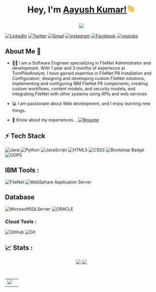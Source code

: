  # <p align="center">Hey, I'm <a href="https://aayushakky.github.io/Portfolio/" target="_blank">Aayush Kumar!</a><img src="hi.gif" width="29px">
</p>

 <p align="center">

<img src="https://readme-typing-svg.herokuapp.com?lines=Welcome+to++my+GitHub+Profile!;Feel+free+to+Connect+with+me!;Thank+you!&font=Fira%20Code&center=true&width=380&height=50">

</p>

<p align="center">

<a href="https://linkedin.com/in/aayush kumar">![LinkedIn](https://img.shields.io/badge/LinkedIn-0A66C2.svg?style=for-the-badge&logo=LinkedIn&logoColor=white)</a>
<a href="https://twitter.com/aayushakky">![Twitter](https://img.shields.io/badge/Twitter-1DA1F2.svg?style=for-the-badge&logo=Twitter&logoColor=white)</a>
<a href="mailto:aayushk698@gmail.com">![Gmail](https://img.shields.io/badge/Gmail-EA4335.svg?style=for-the-badge&logo=Gmail&logoColor=white)</a>
<a href="https://instagram.com/aayushakky">![instagram](https://img.shields.io/badge/instagram-feda75.svg?style=for-the-badge&logo=instagram&logoColor=white)</a>
<a href="https://fb.com/aayush akki(akki)">![Facebook](https://img.shields.io/badge/Facebook-3B5998.svg?style=for-the-badge&logo=Facebook&logoColor=white)</a>
<a href="https://www.youtube.com/c/bigde nawab">![youtube](https://img.shields.io/badge/youtube-FF0000.svg?style=for-the-badge&logo=youtube&logoColor=white)</a>  
<!-- <a href="https://discordapp.com/users/Krishn#3230">![Discord](https://img.shields.io/badge/Discord-5865F2.svg?style=for-the-badge&logo=Discord&logoColor=white)</a>
 <a href="https://krishnakumar.hashnode.dev/">![Hashnode](https://img.shields.io/badge/Hashnode-2962FF.svg?style=for-the-badge&logo=Hashnode&logoColor=white)</a>
 <a href="https://www.buymeacoffee.com/krishnapro"><img src="https://img.buymeacoffee.com/button-api/?text=Buy me a coffee&emoji=&slug=krishnapro&button_colour=FF5F5F&font_colour=ffffff&font_family=Cookie&outline_colour=000000&coffee_colour=FFDD00" style="height: 30px !important; width: 150px !important;"/></a> -->
</p> 

## About Me 🚀

- :man_student:  I am a Software Engineer specializing in FileNet Administrator and development. With 1 year and 3 months of experience at TurnPikeAnalyst, I have gained expertise in FileNet P8 Installation and Configuration, designing and developing custom FileNet solutions, implementing and configuring IBM FileNet P8 components, creating custom workflows, content models, and security models, and integrating FileNet with other systems using APIs and web services
  
- 💻 I am passionate about Web development, and I enjoy learning new things.

- 📄 Know about my experiences...  <a href="https://drive.google.com/file/d/11yYwb2ZO6p1BXlc0r88To93sIowW_uAY/view?usp=sharing">![Resume](https://img.shields.io/badge/Resume-FF0000.svg?style=for-the-badge&logo=Resume&logoColor=white)</a> 



<!-- <h3 align="left">Connect with me:</h3>
<p align="left">
<a href="https://twitter.com/aayushakky" target="blank"><img align="center" src="https://raw.githubusercontent.com/rahuldkjain/github-profile-readme-generator/master/src/images/icons/Social/twitter.svg" alt="aayushakky" height="30" width="40" /></a>
<a href="https://linkedin.com/in/aayush kumar" target="blank"><img align="center" src="https://raw.githubusercontent.com/rahuldkjain/github-profile-readme-generator/master/src/images/icons/Social/linked-in-alt.svg" alt="aayush kumar" height="30" width="40" /></a>
<a href="https://fb.com/aayush akki(akki)" target="blank"><img align="center" src="https://raw.githubusercontent.com/rahuldkjain/github-profile-readme-generator/master/src/images/icons/Social/facebook.svg" alt="aayush akki(akki)" height="30" width="40" /></a>
<a href="https://instagram.com/aayushakky" target="blank"><img align="center" src="https://raw.githubusercontent.com/rahuldkjain/github-profile-readme-generator/master/src/images/icons/Social/instagram.svg" alt="aayushakky" height="30" width="40" /></a>
<a href="https://www.youtube.com/c/bigde nawab" target="blank"><img align="center" src="https://raw.githubusercontent.com/rahuldkjain/github-profile-readme-generator/master/src/images/icons/Social/youtube.svg" alt="bigde nawab" height="30" width="40" /></a>
</p> -->

## ⚡ Tech Stack

![Java](https://img.shields.io/badge/java-%23ED8B00.svg?style=for-the-badge&logo=openjdk&logoColor=white)
![Python](https://img.shields.io/badge/python-3670A0?style=for-the-badge&logo=python&logoColor=ffdd54)
![JavaScript](https://img.shields.io/badge/javascript-%23323330.svg?style=for-the-badge&logo=javascript&logoColor=%23F7DF1E)
![HTML5](https://img.shields.io/badge/html5-%23E34F26.svg?style=for-the-badge&logo=html5&logoColor=white)
![CSS3](https://img.shields.io/badge/css3-%231572B6.svg?style=for-the-badge&logo=css3&logoColor=white)
![Bootstrap Badge](https://img.shields.io/badge/Bootstrap-7952B3?logo=bootstrap&logoColor=fff&style=for-the-badge)
![OOPS](https://img.shields.io/badge/oops-3670A0?style=for-the-badge&logo=oops&logoColor=ffdd54)

## IBM Tools : 
![FileNet](https://img.shields.io/badge/FileNet-2962FF?style=for-the-badge&logo=FileNet&logoColor=white) 
![WebSphare Application Server](https://img.shields.io/badge/WebSphareApplicationServer-7D4698?style=for-the-badge&logo=Tor-Browser&logoColor=white) 

## Database
![MicrosoftSQLServer](https://img.shields.io/badge/Microsoft%20SQL%20Server-CC2927?style=for-the-badge&logo=microsoft%20sql%20server&logoColor=white)
![ORACLE](https://img.shields.io/badge/Oracle-F80000?style=for-the-badge&logo=Oracle&logoColor=white)

### Cloud Tools :

![GitHub](https://img.shields.io/badge/github-%23121011.svg?style=for-the-badge&logo=github&logoColor=white)
![Git](https://img.shields.io/badge/git-%23F05033.svg?style=for-the-badge&logo=git&logoColor=white) 

<!-- <h3 align="left">Tech Stack:</h3>
<p align="left"> <a href="https://www.w3schools.com/cpp/" target="_blank"> <img src="https://brandeps.com/logo-download/C/CSS-3-logo-vector-01.svg" alt="css" width="40" height="40"/> </a> <a href="https://www.w3.org/html/" target="_blank"> <img src="https://raw.githubusercontent.com/devicons/devicon/master/icons/html5/html5-original-wordmark.svg" alt="html5" width="40" height="40"/> </a> <a href="https://www.python.org" target="_blank"> <img src="https://raw.githubusercontent.com/devicons/devicon/master/icons/python/python-original.svg" alt="python" width="40" height="40"/><a href="https://www.java.com" target="_blank" rel="noreferrer"> <img src="https://raw.githubusercontent.com/devicons/devicon/master/icons/java/java-original.svg" alt="java" width="40" height="40"/> </a> </a> <img src="https://upload.wikimedia.org/wikipedia/commons/thumb/9/9a/Visual_Studio_Code_1.35_icon.svg/1024px-Visual_Studio_Code_1.35_icon.svg.png" width="40" height="40"/><a href="https://git-scm.com/" target="_blank"> <img src="https://www.vectorlogo.zone/logos/git-scm/git-scm-icon.svg" alt="git" width="40" height="40"/> </a> </p> -->

## 📈 Stats :

<p align="center">
<img width="48%" src="https://github-readme-stats.vercel.app/api?username=aayushakky&count_private=true&show_icons=true&theme=tokyonight"/>
<img width="48%" src="https://github-readme-streak-stats.herokuapp.com/?user=aayushakky&theme=tokyonight"/>
</p></br>
<table>
<tr>
<td><img src="https://github-readme-stats.vercel.app/api/top-langs/?username=aayushakky&langs_count=10&count_private=true&layout=compact&theme=tokyonight"/></td>

<td>
 </td>
 </tr>
 </tablet>
